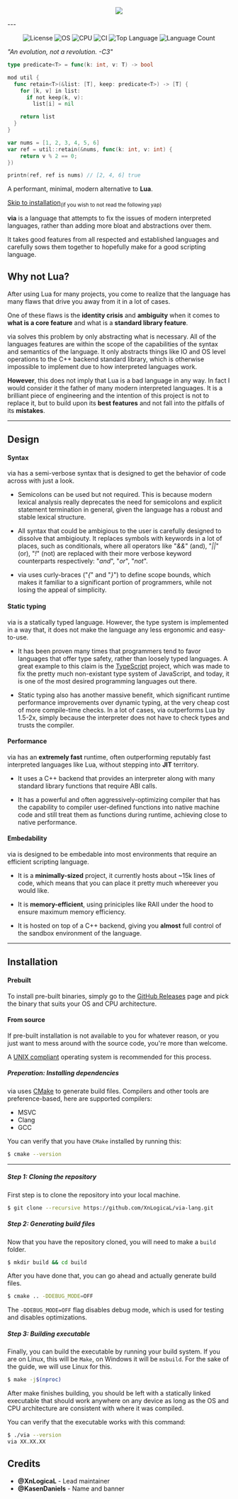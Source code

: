 <p align="center">
  <img src="https://i.imgur.com/9WjzQ98.png"/>
</p>
---
<p align="center">
  <img src="https://img.shields.io/github/license/XnLogicaL/via-lang" alt="License">
  <img src="https://img.shields.io/badge/OS-linux%2C%20windows%2C%20macOS-0078D4" alt="OS">
  <img src="https://img.shields.io/badge/CPU-x86%2C%20x64%2C%20ARM%2C%20ARM64-FF8C00" alt="CPU">
  <img src="https://github.com/XnLogicaL/via-lang/actions/workflows/ci.yml/badge.svg" alt="CI">
  <img src="https://img.shields.io/github/languages/top/XnLogicaL/via-lang" alt="Top Language">
  <img src="https://img.shields.io/github/languages/count/XnLogicaL/via-lang" alt="Language Count">
</p>

*"An evolution, not a revolution. -C3"*

```go
type predicate<T> = func(k: int, v: T) -> bool

mod util {
  func retain<T>(&list: [T], keep: predicate<T>) -> [T] {
    for [k, v] in list:
      if not keep(k, v):
        list[i] = nil

    return list
  }
}

var nums = [1, 2, 3, 4, 5, 6]
var ref = util::retain(&nums, func(k: int, v: int) {
    return v % 2 == 0;
})

printn(ref, ref is nums) // [2, 4, 6] true
```

A performant, minimal, modern alternative to **Lua**.

[Skip to installation](README.md#installation)<sub>(if you wish to not read the following yap)</sub>

**via** is a language that attempts to fix the issues of modern interpreted languages, rather than adding more bloat and abstractions over them.

It takes good features from all respected and established languages and carefully sows them together to hopefully make for a good scripting language.

## Why not Lua?

After using Lua for many projects, you come to realize that the language has many flaws that drive you away from it in a lot of cases.

One of these flaws is the **identity crisis** and **ambiguity** when it comes to **what is a core feature** and what is a **standard library feature**.

via solves this problem by only abstracting what is necessary. All of the languages features are within the scope of the capabilities of the syntax and semantics of the language. It only abstracts things like IO and OS level operations to the C++ backend standard library, which is otherwise impossible to implement due to how interpreted languages work.

**However**, this does not imply that Lua is a bad language in any way. In fact I would consider it the father of many modern interpreted languages. It is a brilliant piece of engineering and the intention of this project is not to replace it, but to build upon its **best features** and not fall into the pitfalls of its **mistakes**.

---

## Design

#### Syntax

via has a semi-verbose syntax that is designed to get the behavior of code across with just a look.

- Semicolons can be used but not required. This is because modern lexical analysis really deprecates the need for semicolons and explicit statement termination in general, given the language has a robust and stable lexical structure.

- All syntax that could be ambigious to the user is carefully designed to dissolve that ambigiouty. It replaces symbols with keywords in a lot of places, such as conditionals, where all operators like "*&&*" (and), "*||*" (or), "*!*" (not) are replaced with their more verbose keyword counterparts respectively: "*and*", "*or*", "*not*".

- via uses curly-braces ("*{*" and "*}*") to define scope bounds, which makes it familiar to a significant portion of programmers, while not losing the appeal of simplicity.

#### Static typing

via is a statically typed language. However, the type system is implemented in a way that, it does not make the language any less ergonomic and easy-to-use.

- It has been proven many times that programmers tend to favor languages that offer type safety, rather than loosely typed languages. A great example to this claim is the [TypeScript]() project, which was made to fix the pretty much non-existant type system of JavaScript, and today, it is one of the most desired programming languages out there.

- Static typing also has another massive benefit, which significant runtime performance improvements over dynamic typing, at the very cheap cost of more compile-time checks. In a lot of cases, via outperforms Lua by 1.5-2x, simply because the interpreter does not have to check types and trusts the compiler.

#### Performance

via has an **extremely fast** runtime, often outperforming reputably fast interpreted languages like Lua, without stepping into **JIT** territory.

- It uses a C++ backend that provides an interpreter along with many standard library functions that require ABI calls.

- It has a powerful and often aggressively-optimizing compiler that has the capability to compiler user-defined functions into native machine code and still treat them as functions during runtime, achieving close to native performance.

#### Embedability

via is designed to be embedable into most environments that require an efficient scripting language.

- It is a **minimally-sized** project, it currently hosts about ~15k lines of code, which means that you can place it pretty much whereever you would like. 

- It is **memory-efficient**, using priniciples like RAII under the hood to ensure maximum memory efficiency.

- It is hosted on top of a C++ backend, giving you **almost** full control of the sandbox environment of the language.

---

## Installation

#### Prebuilt

To install pre-built binaries, simply go to the [GitHub Releases]() page and pick the binary that suits your OS and CPU architecture.

#### From source

If pre-built installation is not available to you for whatever reason, or you just want to mess around with the source code, you're more than welcome.

A [UNIX compliant]() operating system is recommended for this process.

##### Preperation: Installing dependencies
via uses [CMake]() to generate build files. Compilers and other tools are preference-based, here are supported compilers:
- MSVC
- Clang
- GCC

You can verify that you have `CMake` installed by running this:
```bash
$ cmake --version
```

---

##### Step 1: Cloning the repository

First step is to clone the repository into your local machine.
```bash
$ git clone --recursive https://github.com/XnLogicaL/via-lang.git
```

##### Step 2: Generating build files

Now that you have the repository cloned, you will need to make a `build` folder.
```bash
$ mkdir build && cd build
```

After you have done that, you can go ahead and actually generate build files.
```bash
$ cmake .. -DDEBUG_MODE=OFF
```
The `-DDEBUG_MODE=OFF` flag disables debug mode, which is used for testing and disables optimizations.

##### Step 3: Building executable

Finally, you can build the executable by running your build system. If you are on Linux, this will be `Make`, on Windows it will be `msbuild`. For the sake of the guide, we will use Linux for this.
```bash
$ make -j$(nproc)
```
After make finishes building, you should be left with a statically linked executable that should work anywhere on any device as long as the OS and CPU architecture are consistent with where it was compiled.

You can verify that the executable works with this command:
```bash
$ ./via --version
via XX.XX.XX
```

## Credits

- **@XnLogicaL** - Lead maintainer
- **@KasenDaniels** - Name and banner

